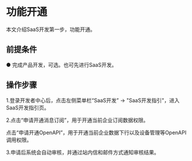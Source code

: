 # 功能开通

本文介绍SaaS开发第一步，功能开通。

## **前提条件**

● 完成产品开发，可选。也可先进行SaaS开发。

## **操作步骤**

1.登录开发者中心后，点击左侧菜单栏“SaaS开发” → "SaaS开发指引"，进入SaaS开发指引页。

2.点击“申请开通消息订阅”，用于开通当前企业订阅数据权限。

点击“申请开通OpenAPI”，用于开通当前企业数据下行以及设备管理等OpenAPI调用权限。

3.申请后系统会自动审核，并通过站内信和邮件方式通知审核结果。
